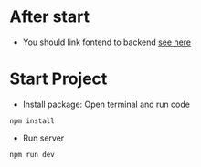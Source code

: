 # After start

- You should link fontend to backend [see here](https://github.com/vanlinh1602/Wander-View#after-start)

# Start Project

- Install package: Open terminal and run code

```
npm install
```

- Run server

```
npm run dev
```
